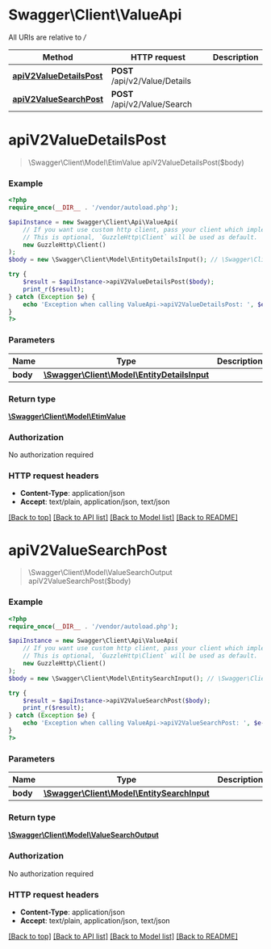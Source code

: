 # Swagger\Client\ValueApi

All URIs are relative to */*

Method | HTTP request | Description
------------- | ------------- | -------------
[**apiV2ValueDetailsPost**](ValueApi.md#apiv2valuedetailspost) | **POST** /api/v2/Value/Details | 
[**apiV2ValueSearchPost**](ValueApi.md#apiv2valuesearchpost) | **POST** /api/v2/Value/Search | 

# **apiV2ValueDetailsPost**
> \Swagger\Client\Model\EtimValue apiV2ValueDetailsPost($body)



### Example
```php
<?php
require_once(__DIR__ . '/vendor/autoload.php');

$apiInstance = new Swagger\Client\Api\ValueApi(
    // If you want use custom http client, pass your client which implements `GuzzleHttp\ClientInterface`.
    // This is optional, `GuzzleHttp\Client` will be used as default.
    new GuzzleHttp\Client()
);
$body = new \Swagger\Client\Model\EntityDetailsInput(); // \Swagger\Client\Model\EntityDetailsInput | 

try {
    $result = $apiInstance->apiV2ValueDetailsPost($body);
    print_r($result);
} catch (Exception $e) {
    echo 'Exception when calling ValueApi->apiV2ValueDetailsPost: ', $e->getMessage(), PHP_EOL;
}
?>
```

### Parameters

Name | Type | Description  | Notes
------------- | ------------- | ------------- | -------------
 **body** | [**\Swagger\Client\Model\EntityDetailsInput**](../Model/EntityDetailsInput.md)|  | [optional]

### Return type

[**\Swagger\Client\Model\EtimValue**](../Model/EtimValue.md)

### Authorization

No authorization required

### HTTP request headers

 - **Content-Type**: application/json
 - **Accept**: text/plain, application/json, text/json

[[Back to top]](#) [[Back to API list]](../../README.md#documentation-for-api-endpoints) [[Back to Model list]](../../README.md#documentation-for-models) [[Back to README]](../../README.md)

# **apiV2ValueSearchPost**
> \Swagger\Client\Model\ValueSearchOutput apiV2ValueSearchPost($body)



### Example
```php
<?php
require_once(__DIR__ . '/vendor/autoload.php');

$apiInstance = new Swagger\Client\Api\ValueApi(
    // If you want use custom http client, pass your client which implements `GuzzleHttp\ClientInterface`.
    // This is optional, `GuzzleHttp\Client` will be used as default.
    new GuzzleHttp\Client()
);
$body = new \Swagger\Client\Model\EntitySearchInput(); // \Swagger\Client\Model\EntitySearchInput | 

try {
    $result = $apiInstance->apiV2ValueSearchPost($body);
    print_r($result);
} catch (Exception $e) {
    echo 'Exception when calling ValueApi->apiV2ValueSearchPost: ', $e->getMessage(), PHP_EOL;
}
?>
```

### Parameters

Name | Type | Description  | Notes
------------- | ------------- | ------------- | -------------
 **body** | [**\Swagger\Client\Model\EntitySearchInput**](../Model/EntitySearchInput.md)|  | [optional]

### Return type

[**\Swagger\Client\Model\ValueSearchOutput**](../Model/ValueSearchOutput.md)

### Authorization

No authorization required

### HTTP request headers

 - **Content-Type**: application/json
 - **Accept**: text/plain, application/json, text/json

[[Back to top]](#) [[Back to API list]](../../README.md#documentation-for-api-endpoints) [[Back to Model list]](../../README.md#documentation-for-models) [[Back to README]](../../README.md)


